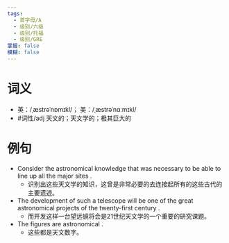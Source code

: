 ```yaml
---
tags:
  - 首字母/A
  - 级别/六级
  - 级别/托福
  - 级别/GRE
掌握: false
模糊: false
---
```

# 词义
- 英：/ˌæstrəˈnɒmɪkl/； 美：/ˌæstrəˈnɑːmɪkl/
- #词性/adj  天文的；天文学的；极其巨大的
# 例句
- Consider the astronomical knowledge that was necessary to be able to line up all the major sites .
	- 识别出这些天文学的知识，这曾是非常必要的去连接起所有的这些古代的主要遗迹。
- The development of such a telescope will be one of the great astronomical projects of the twenty-first century .
	- 而开发这样一台望远镜将会是21世纪天文学的一个重要的研究课题。
- The figures are astronomical .
	- 这些都是天文数字。
